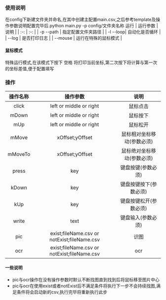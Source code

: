 ### 使用说明
在config下新建文件夹并命名,在其中创建主配置main.csv,之后参考template及操作参数说明配置完毕后.python main.py -p config/文件夹名称 运行
| 运行参数 | 说明 |
| :-: | :-: |
| -p --path | 指定配置文件夹路径 |
| -l --loop| 自动化是否循环 |
| --log | 是否打印日志 |
| --mouse | 运行在特殊的鼠标模式 |
#### 鼠标模式
特殊运行模式,在该模式下按下 空格 将打印当前坐标,第二次按下将计算与第一次的坐标差值,便于配置填写

### 操作
| 操作名称 | 操作参数 | 说明 |
| :-: | :-: | :-: |
|click| left or middle or right | 鼠标点击 |
|mDown| left or middle or right | 鼠标按下 |
|mUp| left or middle or right | 鼠标松开 |
|mMove| xOffset;yOffset | 鼠标相对坐标移动(参数必须) |
|mMoveTo| xOffset;yOffset | 鼠标绝对坐标移动(参数必须) |
|press| key | 键盘按键(参数必须) |
|kDown| key | 键盘按键按下(参数必须) |
|kUp| key | 键盘按键松开(参数必须) |
|write| text | 键盘输入(参数必须) |
|pic| exist;fileName.csv or notExist;fileName.csv  | 识图 |
|ocr| exist;fileName.csv or notExist;fileName.csv  | ocr |

#### 一些说明
* pic与ocr操作在没有操作参数时默认不断找图直到找到后将鼠标移至图片中心
* pic与ocr在使用exist或者notExist后不满足条件将执行下一步不会持续找图,满足条件将会启动新的csv,执行完毕将重新执行此步